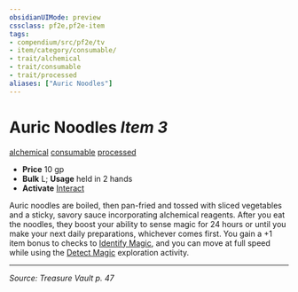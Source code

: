 ```yaml
---
obsidianUIMode: preview
cssclass: pf2e,pf2e-item
tags:
- compendium/src/pf2e/tv
- item/category/consumable/
- trait/alchemical
- trait/consumable
- trait/processed
aliases: ["Auric Noodles"]
---
```

# Auric Noodles *Item 3*  
[alchemical](alchemical.md "Alchemical Item Trait")  [consumable](consumable.md "Consumable Item Trait")  [processed](processed-tv.md "Processed Item Trait")  

- **Price** 10 gp
- **Bulk** L; **Usage** held in 2 hands
- **Activate** [Interact](interact.md)

Auric noodles are boiled, then pan-fried and tossed with sliced vegetables and a sticky, savory sauce incorporating alchemical reagents. After you eat the noodles, they boost your ability to sense magic for 24 hours or until you make your next daily preparations, whichever comes first. You gain a +1 item bonus to checks to [Identify Magic](identify-magic.md), and you can move at full speed while using the [Detect Magic](Reference/Rules/Actions/detect-magic.md) exploration activity.


---
*Source: Treasure Vault p. 47*
